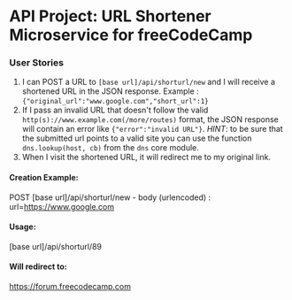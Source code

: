 # API Project: URL Shortener Microservice for freeCodeCamp


### User Stories

1. I can POST a URL to `[base url]/api/shorturl/new` and I will receive a shortened URL in the JSON response. Example : `{"original_url":"www.google.com","short_url":1}`
2. If I pass an invalid URL that doesn't follow the valid `http(s)://www.example.com(/more/routes)` format, the JSON response will contain an error like `{"error":"invalid URL"}`. *HINT*: to be sure that the submitted url points to a valid site you can use the function `dns.lookup(host, cb)` from the `dns` core module.
3. When I visit the shortened URL, it will redirect me to my original link.


#### Creation Example:

POST [base url]/api/shorturl/new - body (urlencoded) :  url=https://www.google.com

#### Usage:

[base url]/api/shorturl/89

#### Will redirect to:

https://forum.freecodecamp.com